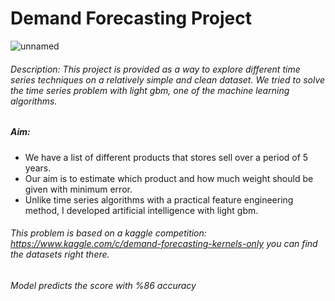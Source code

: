 # Demand Forecasting Project

![unnamed](https://user-images.githubusercontent.com/31565915/115834495-f799f100-a41d-11eb-8f76-f1444c0f81db.png)

###### Description: This project is provided as a way to explore different time series techniques on a relatively simple and clean dataset. We tried to solve the time series problem with light gbm, one of the machine learning algorithms. 

##### Aim:
- We have a list of different products that stores sell over a period of 5 years.
- Our aim is to estimate which product and how much weight should be given with minimum error.
- Unlike time series algorithms with a practical feature engineering method, I developed artificial intelligence with light gbm.

###### This problem is based on a kaggle competition: https://www.kaggle.com/c/demand-forecasting-kernels-only you can find the datasets right there.

###### Model predicts the score with %86 accuracy

